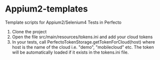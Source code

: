 # Appium2-templates
Template scripts for Appium2/Selenium4 Tests in Perfecto

1. Clone the project
2. Open the file src/main/resources/tokens.ini and add your cloud tokens
3. In your tests, call PerfectoTokenStorage.getTokenForCloud(host) where host is the name of the cloud i.e. "demo", "mobilecloud" etc. The token will be automatically loaded if it exists in the tokens.ini file.

